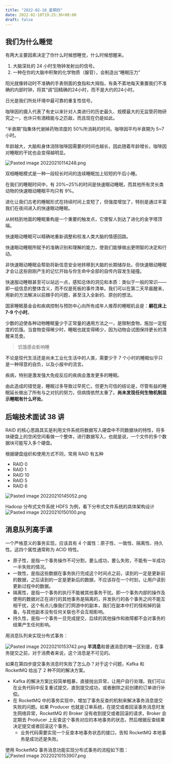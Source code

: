```yaml
---
title: "2022-02-10_星期四"
date: 2022-02-10T19:25:36+08:00
draft: false
---
```


## 我们为什么睡觉

有两大主要因素决定了你什么时候想睡觉，什么时候想醒来。

1. 大脑深处的 24 小时生物钟发射出的信号。
2. 一种在你的大脑中积聚的化学物质（腺苷），会制造出“睡眠压力”

阳光就像转动时不准确的手表侧面的食指和大拇指，有条不紊地每天重置我们不准确的内部时钟，将其“调”回精确的24小时，而不是大约的24小时。

日光是我们所处环境中最可靠的重复性信号。

咖啡因的摄入代表了有史以来针对人类进行的历史最久、规模最大的无监管药物研究之一，也许只有酒精能与之匹敌，而且现在仍是如此。

“半衰期”指集体代谢掉药物浓度的 50%所消耗的时间。咖啡因平均半衰期为 5~7 小时。

年龄越大，大脑和身体消除咖啡因需要的时间也越长，因此随着年龄增长，咖啡因对睡眠的干扰也会变得越明显。

![Pasted image 20220210114248.png](20220210114248.png)

双相睡眠模式是一种一段较长时间的连续睡眠加上较短的午后小睡。

在我们的睡眠时间中，有 20%~25%的时间是快速眼动睡眠，而其他所有灵长类动物的快速眼动睡眠平均只有 9%。

进化让我们古老的睡眠形式在持续时间上变短了，但强度增加了，特别是通过丰富我们在夜间进入的快速眼动睡眠。

从树档到地面的睡眠重构是一个重要的触发点，它使智人到达了进化的金字塔顶端。

快速眼动睡眠可以精确地重新调整和校准人类大脑的情感回路。

快速眼动睡眠所赋予的准确识别和理解的能力，使我们能够做出更明智的决定和行动。

非快速眼动睡眠会帮助将新信息安全地转移到大脑的长期储存处。但快速眼动睡眠才会让这些刚刚产生的记忆开始与你生命中全部的自传内容发生碰撞。

快速服动睡眼甚至可以站远一点，感知总体的洞见和本质：类似于一般的常识——即一组信息的整体含义，而不仅是死板的事件清单。我们可以在第二天早晨醒来，用新的方法解决以前棘手的问题，甚至注入全新的、原创的想法。

国家睡眠基金会和疾病控制与预防中心向所有成年人推荐的睡眠机会是：**躺在床上 7-9 个小时**。

少数的迫使各种动物睡眠量少于正常量的通用方法之一，是限制食物，施加一定程度的饥饿。当食物变得稀少时，睡眠也就变得稀少，因为动物会试图保持更长的清醒来觅食。

> 饥饿感会影响睡

不论是现代生活还是尚未工业化生活中的人类，需要少于 7 个小时的睡眠似乎只是一种得意的自负，以及小报中的流言。

疾病，特别是激发强大免疫反应的疾病会激发更多的睡眠。

由此造成的错觉是，睡眠过多导致过早死亡。但更为可信的结论是，尽管有益的睡眠延长做出了所有与之对抗的努力，但病情依然太重了。**尚未发现任何生物机制显示睡眠有什么坏处**。

## 后端技术面试 38 讲

RAID 的核心思路其实是利用文件系统将数据写入硬盘中不同数据块的特性，将多块硬盘上的空闲空间看做一个整体，进行数据写入，也就是说，一个文件的多个数据块可能写入多个硬盘。

根据硬盘组织和使用方式不同，常用 RAID 有五种

- RAID 0
- RAID 1
- RAID 10
- RAID 5
- RAID 6

![Pasted image 20220210145052.png](20220210145052.png)

Hadoop 分布式文件系统 HDFS 为例，看下分布式文件系统的具体架构设计
![Pasted image 20220210150100.png](20220210150100.png)

## 消息队列高手课

一个严格意义的事务实现，应该具有 4 个属性：原子性、一致性、隔离性、持久性。这四个属性通常称为 ACID 特性。

- 原子性，是指一个事务操作不可分割，要么成功，要么失败，不能有一半成功一半失败的情况。
- 一致性，是指这些数据在事务执行完成这个时间点之前，读到的一定是更新前的数据，之后读到的一定是更新后的数据，不应该存在一个时刻，让用户读到更新过程中的数据。
- 隔离性，是指一个事务的执行不能被其他事务干扰。即一个事务内部的操作及使用的数据对正在进行的其他事务是隔离的，并发执行的各个事务之间不能互相干扰，这个有点儿像我们打网游中的副本，我们在副本中打的怪和掉的装备，与其他副本没有任何关联也不会互相影响。
- 持久性，是指一个事务一旦完成提交，后续的其他操作和故障都不会对事务的结果产生任何影响。

用消息队列来实现分布式事务：

![Pasted image 20220210153742.png](20220210153742.png)
**半消息**和普通消息的唯一区别是，在事务提交之前，对于消费者来说，这个消息是不可见的。

如果在第四步提交事务消息时失败了怎么办？对于这个问题，Kafka 和 RocketMQ 给出了 2 种不同的解决方案。

- Kafka 的解决方案比较简单粗暴，直接抛出异常，让用户自行处理。我们可以在业务代码中反复重试提交，直到提交成功，或者删除之前创建的订单进行补偿。
- 在 RocketMQ 中的事务实现中，增加了事务反查的机制来解决事务消息提交失败的问题。如果 Producer 也就是订单系统，在提交或者回滚事务消息时发生网络异常，RocketMQ 的 Broker 没有收到提交或者回滚的请求，Broker 会定期去 Producer 上反查这个事务对应的本地事务的状态，然后根据反查结果决定提交或者回滚这个事务。
  - 业务代码需要实现一个反查本地事务状态的接口，告知 RocketMQ 本地事务是成功还是失败。

使用 RocketMQ 事务消息功能实现分布式事务的流程如下图：
![Pasted image 20220210153907.png](20220210153907.png)


